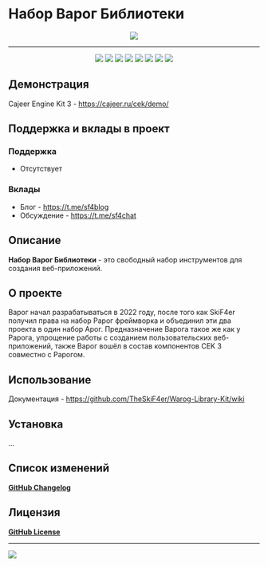 # Набор Варог Библиотеки

<div align="center">
 <img src="https://lh3.googleusercontent.com/oIvUEBeZb8yOdavlQDFTFkLOpMB6JdnDJROaI9x5kTUBSsw63REDSoyZ0JJqofkD4XJjqqKxtb-8UQ8MKwNk_AwUPrye__hlN72NVGar-Bw0dCygtA0wUw_wNZthwB_pjx2pav1Wk3OWmkkYbS8xFW6cqRMFw4di5a4haywGUGk0aNEbhNZvNBKkplojr6Ao9gNC06JGn96aMJwkH6qsOYpzZy5RtyBmvSQK3RRU1WvS2JqiFxejcmNkVddzhYyXYnCuiP0-BEFaMNGMUjd8_hPrTcsWd99TZZt0epjxwwcP50IMS9VPc-Aj7riazO9Dkiyyr3LD7kmbCaquA80k8RUQBHtuaPs0ON9VhSajkFvITXSLKNa_EMrEzJUVdo-idsyXUxwdrKaZH8zsXwaFtzi7kahjovze15i166FX8NZk6P08uBdwtWyf-8aDjEc8zpK9O-cN1biWrA_AqUk7cVL15NN03mJ3moBEZdmAHr62h1kEnkLOwz73mNpHY9Pmfd4AECItmY4MSYPwJ1DDiwH__Tx44qLilhoHapN9Z5TVy3ghS539i9PqhuVe0pcLOoyOhyssgwNnu4Ucveh_9qQCXnt2MDruUzJOHc1EZHm_0tRfZCzC1yrrNLGiz69oeLz1mIZzd0Q4k6OGb3KcZ3GemTfXYFzKeVpu2Xo6NA-FVToNfpesomsRM1GlKkD1nsfm11Nybv1-BWNveTlloA4Yr34P_SHxgJHn6C5NX7KR7CjeNw2AW4MI8xqEU27QFT76LNJES3dt1FiOtNg-4O8gpHKza9I3RQYgMtJya8Oi3qrBzWmPmcV31jft3r70KdVRxsZ8l1swU9c8KPtZEATzNRo5UWnjGhzLNvKt1FF8ZH42FCSZbTNu_um53CAE3RTM1dVgrETcG3dvQMdUDF5hgTPlKuAGGnhlmVYIz9lzPWN_n9nVHrnkqDpscR2DrXNRRADaz3fFgaSxKSzntjIR5WXgIKQ71MySqM52h5fNcHO8NxzK5_I=s600-no?authuser=0"/>
</div>

____

<div align="center">
 <img src="https://img.shields.io/badge/downloads-0-green"/>
 <img src="https://img.shields.io/badge/made%20by-skif4er-blue"/>
 <img src="https://img.shields.io/badge/software-open--source-yellowgreen"/>
 <img src="https://img.shields.io/github/issues/TheSkiF4er/Warog-Library-Kit"/>
 <img src="https://img.shields.io/github/forks/TheSkiF4er/Warog-Library-Kit"/>
 <img src="https://img.shields.io/github/stars/TheSkiF4er/Warog-Library-Kit"/>
 <img src="https://img.shields.io/badge/donations-0₿-red"/>
 <img src="https://img.shields.io/badge/license-cc%20by--sa%204.0-brightgreen"/>
</div>

## Демонстрация
Cajeer Engine Kit 3 - https://cajeer.ru/cek/demo/

## Поддержка и вклады в проект
### Поддержка
* Отсутствует
### Вклады
* Блог - https://t.me/sf4blog
* Обсуждение - https://t.me/sf4chat

## Описание
**Набор Варог Библиотеки** - это свободный набор инструментов для создания веб-приложений.

## О проекте
Варог начал разрабатываться в 2022 году, после того как SkiF4er получил права на набор Рарог фреймворка и объединил эти два проекта в один набор Арог. Предназначение Варога такое же как у Рарога, упрощение работы с созданием пользовательских веб-приложений, также Варог вошёл в состав компонентов CEK 3 совместно с Рарогом.

## Использование
Документация - https://github.com/TheSkiF4er/Warog-Library-Kit/wiki

## Установка
...

## Список изменений
**[GitHub Changelog](https://github.com/TheSkiF4er/Warog-Library-Kit/blob/main/CHANGELOG.md)**

## Лицензия
**[GitHub License](https://github.com/TheSkiF4er/Warog-Library-Kit/blob/main/LICENSE.md)**

____

![](https://github-readme-stats.vercel.app/api?username=theskif4er)
